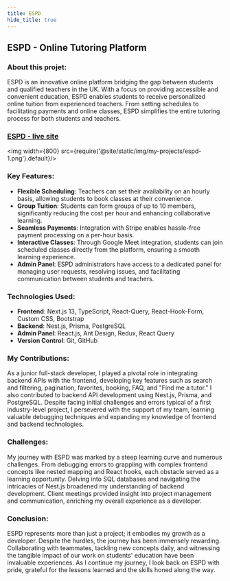 ```yaml
---
title: ESPD
hide_title: true
---
```


## ESPD - Online Tutoring Platform

### About this projet:
ESPD is an innovative online platform bridging the gap between students and qualified teachers in the UK. With a focus on providing accessible and convenient education, ESPD enables students to receive personalized online tuition from experienced teachers. From setting schedules to facilitating payments and online classes, ESPD simplifies the entire tutoring process for both students and teachers.

### [ESPD - live site](https://espd.school)

<img width={800} src={require('@site/static/img/my-projects/espd-1.png').default}/>


### Key Features:
- **Flexible Scheduling**: Teachers can set their availability on an hourly basis, allowing students to book classes at their convenience.
- **Group Tuition**: Students can form groups of up to 10 members, significantly reducing the cost per hour and enhancing collaborative learning.
- **Seamless Payments**: Integration with Stripe enables hassle-free payment processing on a per-hour basis.
- **Interactive Classes**: Through Google Meet integration, students can join scheduled classes directly from the platform, ensuring a smooth learning experience.
- **Admin Panel**: ESPD administrators have access to a dedicated panel for managing user requests, resolving issues, and facilitating communication between students and teachers.

### Technologies Used:
- **Frontend**: Next.js 13, TypeScript, React-Query, React-Hook-Form, Custom CSS, Bootstrap
- **Backend**: Nest.js, Prisma, PostgreSQL
- **Admin Panel**: React.js, Ant Design, Redux, React Query
- **Version Control**: Git, GitHub

### My Contributions:
As a junior full-stack developer, I played a pivotal role in integrating backend APIs with the frontend, developing key features such as search and filtering, pagination, favorites, booking, FAQ, and "Find me a tutor." I also contributed to backend API development using Nest.js, Prisma, and PostgreSQL. Despite facing initial challenges and errors typical of a first industry-level project, I persevered with the support of my team, learning valuable debugging techniques and expanding my knowledge of frontend and backend technologies.

### Challenges:
My journey with ESPD was marked by a steep learning curve and numerous challenges. From debugging errors to grappling with complex frontend concepts like nested mapping and React hooks, each obstacle served as a learning opportunity. Delving into SQL databases and navigating the intricacies of Nest.js broadened my understanding of backend development. Client meetings provided insight into project management and communication, enriching my overall experience as a developer.

### Conclusion:
ESPD represents more than just a project; it embodies my growth as a developer. Despite the hurdles, the journey has been immensely rewarding. Collaborating with teammates, tackling new concepts daily, and witnessing the tangible impact of our work on students' education have been invaluable experiences. As I continue my journey, I look back on ESPD with pride, grateful for the lessons learned and the skills honed along the way.
